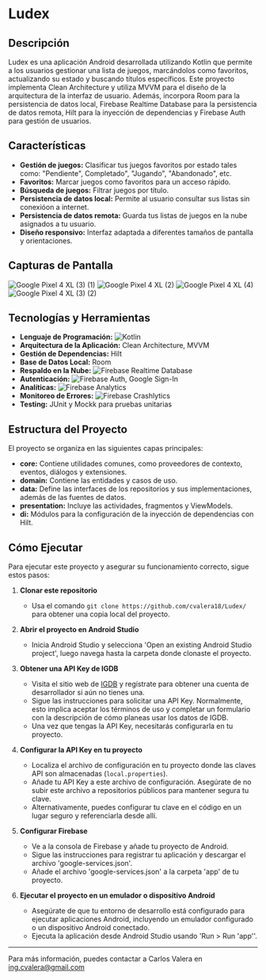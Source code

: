 # Ludex

## Descripción
Ludex es una aplicación Android desarrollada utilizando Kotlin que permite a los usuarios gestionar una lista de juegos, marcándolos como favoritos, actualizando su estado y buscando títulos específicos. Este proyecto implementa Clean Architecture y utiliza MVVM para el diseño de la arquitectura de la interfaz de usuario. Además, incorpora Room para la persistencia de datos local, Firebase Realtime Database para la persistencia de datos remota, Hilt para la inyección de dependencias y Firebase Auth para gestión de usuarios.

## Características
- **Gestión de juegos:** Clasificar tus juegos favoritos por estado tales como: "Pendiente", Completado", "Jugando", "Abandonado", etc.
- **Favoritos:** Marcar juegos como favoritos para un acceso rápido.
- **Búsqueda de juegos:** Filtrar juegos por título.
- **Persistencia de datos local:** Permite al usuario consultar sus listas sin conexióon a internet.
- **Persistencia de datos remota:** Guarda tus listas de juegos en la nube asignados a tu usuario.
- **Diseño responsivo:** Interfaz adaptada a diferentes tamaños de pantalla y orientaciones.

## Capturas de Pantalla
![Google Pixel 4 XL (3) (1)](https://github.com/cvalera18/Ludex/assets/57680708/4c20495b-d76f-493e-85c4-dfecd47dbb45) ![Google Pixel 4 XL (2)](https://github.com/cvalera18/Ludex/assets/57680708/62fdfd11-9ea1-4798-9556-a4541b8cc2d5) ![Google Pixel 4 XL (4)](https://github.com/cvalera18/Ludex/assets/57680708/313f30bb-219e-4b1f-8fc0-d1413bfaca47) ![Google Pixel 4 XL (3) (2)](https://github.com/cvalera18/Ludex/assets/57680708/8cbf15d9-b090-479f-a48f-46dd94c6bc87)

## Tecnologías y Herramientas
- **Lenguaje de Programación:** ![Kotlin](https://img.shields.io/badge/kotlin-%237F52FF.svg?style=for-the-badge&logo=kotlin&logoColor=white)
- **Arquitectura de la Aplicación:** Clean Architecture, MVVM
- **Gestión de Dependencias:** Hilt
- **Base de Datos Local:** Room
- **Respaldo en la Nube:** ![Firebase](https://img.shields.io/badge/firebase-%23039BE5.svg?style=for-the-badge&logo=firebase) Realtime Database
- **Autenticación:** ![Firebase](https://img.shields.io/badge/firebase-%23039BE5.svg?style=for-the-badge&logo=firebase) Auth, Google Sign-In
- **Analíticas:** ![Firebase](https://img.shields.io/badge/firebase-%23039BE5.svg?style=for-the-badge&logo=firebase) Analytics
- **Monitoreo de Errores:** ![Firebase](https://img.shields.io/badge/firebase-%23039BE5.svg?style=for-the-badge&logo=firebase) Crashlytics
- **Testing:** JUnit y Mockk para pruebas unitarias

## Estructura del Proyecto
El proyecto se organiza en las siguientes capas principales:

- **core:** Contiene utilidades comunes, como proveedores de contexto, eventos, diálogos y extensiones.
- **domain:** Contiene las entidades y casos de uso.
- **data:** Define las interfaces de los repositorios y sus implementaciones, además de las fuentes de datos.
- **presentation:** Incluye las actividades, fragmentos y ViewModels.
- **di:** Módulos para la configuración de la inyección de dependencias con Hilt.

## Cómo Ejecutar
Para ejecutar este proyecto y asegurar su funcionamiento correcto, sigue estos pasos:

1. **Clonar este repositorio**
   - Usa el comando `git clone https://github.com/cvalera18/Ludex/` para obtener una copia local del proyecto.
2. **Abrir el proyecto en Android Studio**
   - Inicia Android Studio y selecciona 'Open an existing Android Studio project', luego navega hasta la carpeta donde clonaste el proyecto.

3. **Obtener una API Key de IGDB**
   - Visita el sitio web de [IGDB](https://api.igdb.com/) y regístrate para obtener una cuenta de desarrollador si aún no tienes una.
   - Sigue las instrucciones para solicitar una API Key. Normalmente, esto implica aceptar los términos de uso y completar un formulario con la descripción de cómo planeas usar los datos de IGDB.
   - Una vez que tengas la API Key, necesitarás configurarla en tu proyecto.

4. **Configurar la API Key en tu proyecto**
   - Localiza el archivo de configuración en tu proyecto donde las claves API son almacenadas (`local.properties`).
   - Añade tu API Key a este archivo de configuración. Asegúrate de no subir este archivo a repositorios públicos para mantener segura tu clave.
   - Alternativamente, puedes configurar tu clave en el código en un lugar seguro y referenciarla desde allí.
  
5. **Configurar Firebase**
   - Ve a la consola de Firebase y añade tu proyecto de Android.
   - Sigue las instrucciones para registrar tu aplicación y descargar el archivo 'google-services.json'.
   - Añade el archivo 'google-services.json' a la carpeta 'app' de tu proyecto.

6. **Ejecutar el proyecto en un emulador o dispositivo Android**
   - Asegúrate de que tu entorno de desarrollo está configurado para ejecutar aplicaciones Android, incluyendo un emulador configurado o un dispositivo Android conectado.
   - Ejecuta la aplicación desde Android Studio usando 'Run > Run 'app''.

---

Para más información, puedes contactar a Carlos Valera en ing.cvalera@gmail.com

